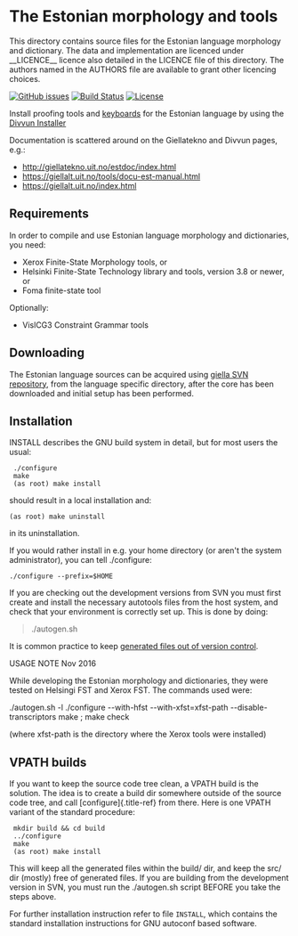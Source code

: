 The Estonian morphology and tools
=================================

This directory contains source files for the Estonian language
morphology and dictionary. The data and implementation are licenced
under \_\_LICENCE\_\_ licence also detailed in the LICENCE file of this
directory. The authors named in the AUTHORS file are available to grant
other licencing choices.

[![GitHub issues](https://img.shields.io/github/issues-raw/giellalt/lang-est)](https://github.com/giellalt/lang-est/issues)
[![Build Status](https://github.com/giellalt/lang-est/workflows/Speller%20CI+CD/badge.svg)](https://github.com/giellalt/lang-est/actions)
[![License](https://img.shields.io/github/license/giellalt/lang-est)](https://raw.githubusercontent.com/giellalt/lang-est/develop/LICENSE)

Install proofing tools and [keyboards](https://github.com/giellalt/keyboard-est)
for the Estonian language by using the [Divvun Installer](http://divvun.no)

Documentation is scattered around on the Giellatekno and Divvun pages,
e.g.:

-   <http://giellatekno.uit.no/estdoc/index.html>
-   <https://giellalt.uit.no/tools/docu-est-manual.html>
-   <https://giellalt.uit.no/index.html>

Requirements
------------

In order to compile and use Estonian language morphology and
dictionaries, you need:

-   Xerox Finite-State Morphology tools, or
-   Helsinki Finite-State Technology library and tools, version 3.8 or
    newer, or
-   Foma finite-state tool

Optionally:

-   VislCG3 Constraint Grammar tools

Downloading
-----------

The Estonian language sources can be acquired using [giella SVN
repository](https://giellalt.uit.no/infra/anonymous-svn.html), from the
language specific directory, after the core has been downloaded and
initial setup has been performed.

Installation
------------

INSTALL describes the GNU build system in detail, but for most users the
usual:

```
 ./configure
 make
 (as root) make install
```

should result in a local installation and:

    (as root) make uninstall

in its uninstallation.

If you would rather install in e.g. your home directory (or aren\'t the
system administrator), you can tell ./configure:

    ./configure --prefix=$HOME

If you are checking out the development versions from SVN you must first
create and install the necessary autotools files from the host system,
and check that your environment is correctly set up. This is done by
doing:

> ./autogen.sh

It is common practice to keep [generated files out of version
control](http://www.gnu.org/software/automake/manual/automake.html#CVS).

USAGE NOTE Nov 2016

While developing the Estonian morphology and dictionaries, they were
tested on Helsingi FST and Xerox FST. The commands used were:

./autogen.sh -l ./configure \--with-hfst \--with-xfst=xfst-path
\--disable-transcriptors make ; make check

(where xfst-path is the directory where the Xerox tools were installed)

VPATH builds
------------

If you want to keep the source code tree clean, a VPATH build is the
solution. The idea is to create a build dir somewhere outside of the
source code tree, and call [configure]{.title-ref} from there. Here is
one VPATH variant of the standard procedure:

```
 mkdir build && cd build
 ../configure
 make
 (as root) make install
```

This will keep all the generated files within the build/ dir, and keep
the src/ dir (mostly) free of generated files. If you are building from
the development version in SVN, you must run the ./autogen.sh script
BEFORE you take the steps above.

For further installation instruction refer to file `INSTALL`, which
contains the standard installation instructions for GNU autoconf based
software.
